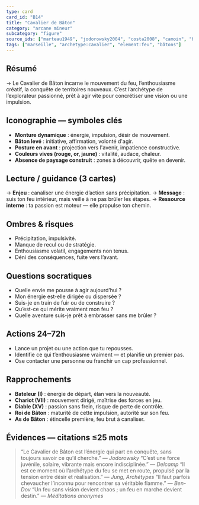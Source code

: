 ```yaml
---
type: card
card_id: "B14"
title: "Cavalier de Bâton"
category: "arcane mineur"
subcategory: "figure"
source_ids: ["marteau1949", "jodorowsky2004", "costa2008", "camoin", "bendov2011", "delcamp", "nadolny2018", "jung", "meditations_anonymes", "nichols"]
tags: ["marseille", "archetype:cavalier", "element:feu", "bâtons"]
---
```


## Résumé
→ Le Cavalier de Bâton incarne le mouvement du feu, l’enthousiasme créatif, la conquête de territoires nouveaux. C’est l’archétype de l’explorateur passionné, prêt à agir vite pour concrétiser une vision ou une impulsion.

## Iconographie — symboles clés
- **Monture dynamique** : énergie, impulsion, désir de mouvement.
- **Bâton levé** : initiative, affirmation, volonté d'agir.
- **Posture en avant** : projection vers l'avenir, impatience constructive.
- **Couleurs vives (rouge, or, jaune)** : vitalité, audace, chaleur.
- **Absence de paysage construit** : zones à découvrir, quête en devenir.

## Lecture / guidance (3 cartes)
→ **Enjeu** : canaliser une énergie d’action sans précipitation.
→ **Message** : suis ton feu intérieur, mais veille à ne pas brûler les étapes.
→ **Ressource interne** : ta passion est moteur — elle propulse ton chemin.

## Ombres & risques
- Précipitation, impulsivité.
- Manque de recul ou de stratégie.
- Enthousiasme volatil, engagements non tenus.
- Déni des conséquences, fuite vers l’avant.

## Questions socratiques
- Quelle envie me pousse à agir aujourd’hui ?
- Mon énergie est-elle dirigée ou dispersée ?
- Suis-je en train de fuir ou de construire ?
- Qu’est-ce qui mérite vraiment mon feu ?
- Quelle aventure suis-je prêt à embrasser sans me brûler ?

## Actions 24–72h
- Lance un projet ou une action que tu repousses.
- Identifie ce qui t’enthousiasme vraiment — et planifie un premier pas.
- Ose contacter une personne ou franchir un cap professionnel.

## Rapprochements
- **Bateleur (I)** : énergie de départ, élan vers la nouveauté.
- **Chariot (VII)** : mouvement dirigé, maîtrise des forces en jeu.
- **Diable (XV)** : passion sans frein, risque de perte de contrôle.
- **Roi de Bâton** : maturité de cette impulsion, autorité sur son feu.
- **As de Bâton** : étincelle première, feu brut à canaliser.

## Évidences — citations ≤25 mots
> “Le Cavalier de Bâton est l’énergie qui part en conquête, sans toujours savoir ce qu’il cherche.” — *Jodorowsky*
> “C’est une force juvénile, solaire, vibrante mais encore indisciplinée.” — *Delcamp*
> “Il est ce moment où l’archétype du feu se met en route, propulsé par la tension entre désir et réalisation.” — *Jung, Archétypes*
> “Il faut parfois chevaucher l’inconnu pour rencontrer sa véritable flamme.” — *Ben-Dov*
> “Un feu sans vision devient chaos ; un feu en marche devient destin.” — *Méditations anonymes*
